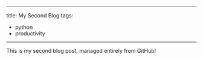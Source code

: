 
---
title: My Second Blog
tags:
  - python
  - productivity
---

This is my second blog post, managed entirely from GitHub!
